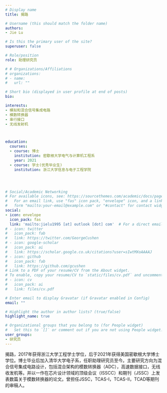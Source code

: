 ```yaml
---
# Display name
title: 揭路

# Username (this should match the folder name)
authors:
- Jie Lu

# Is this the primary user of the site?
superuser: false

# Role/position
role: 助理研究员

# # Organizations/Affiliations
# organizations:
# - name: 
#   url: ""

# Short bio (displayed in user profile at end of posts)
bio: 

interests:
- 模拟和混合信号集成电路
- 模数转换器
- 串行接口
- 无线发射机



education:
  courses:
  - course: 博士
    institution: 密歇根大学电气与计算机工程系
    year: 2021
  - course: 学士(优秀毕业生)
    institution: 浙江大学信息与电子工程学院




# Social/Academic Networking
# For available icons, see: https://sourcethemes.com/academic/docs/page-builder/#icons
#   For an email link, use "fas" icon pack, "envelope" icon, and a link in the
#   form "mailto:your-email@example.com" or "#contact" for contact widget.
social:
- icon: envelope
  icon_pack: fas
  link: 'mailto:jielu1995 [at] outlook [dot] com'  # For a direct email link, use "mailto:test@example.org".
# - icon: twitter
#   icon_pack: fab
#   link: https://twitter.com/GeorgeCushen
# - icon: google-scholar
#   icon_pack: ai
#   link: https://scholar.google.co.uk/citations?user=sIwtMXoAAAAJ
# - icon: github
#   icon_pack: fab
#   link: https://github.com/gcushen
# Link to a PDF of your resume/CV from the About widget.
# To enable, copy your resume/CV to `static/files/cv.pdf` and uncomment the lines below.
# - icon: cv
#   icon_pack: ai
#   link: files/cv.pdf

# Enter email to display Gravatar (if Gravatar enabled in Config)
email: ""

# Highlight the author in author lists? (true/false)
highlight_name: true

# Organizational groups that you belong to (for People widget)
#   Set this to `[]` or comment out if you are not using People widget.
user_groups:
- 研究员
---
```

揭路，2017年获得浙江大学工程学士学位，后于2021年获得美国密歇根大学博士学位。博士毕业后加入清华大学电子系，任职助理研究员至今。主要研究方向为混合信号集成电路设计，包括混合架构的模数转换器（ADC），高速数据接口，无线收发机等。并以一作在芯片设计领域的顶级会议（ISSCC）和期刊（JSSC）上发表数篇关于模数转换器的论文。曾担任JSSC，TCAS-I，TCAS-II，TCAD等期刊的审稿人。
